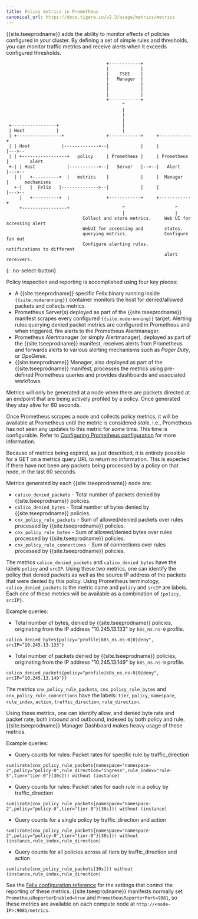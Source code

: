 ```yaml
---
title: Policy metrics in Prometheus
canonical_url: https://docs.tigera.io/v2.3/usage/metrics/metrics
---
```


{{site.tseeprodname}} adds the ability to monitor effects of policies configured in your cluster.
By defining a set of simple rules and thresholds, you can monitor traffic metrics and receive
alerts when it exceeds configured thresholds.

```
                                      +------------+
                                      |            |
                                      |    TSEE    |
                                      |   Manager  |
                                      |            |
                                      |            |
                                      |            |
                                      +------------+
                                            ^
                                            |
                                            |
                                            |
 +-----------------+                        |
 | Host            |                        |
 | +-----------------+                +------------+     +------------+
 | | Host            |------------->--|            |     |            |--->--
 | | +-----------------+   policy     | Prometheus |     | Prometheus |        alert
 +-| | Host            |----------->--|   Server   |-->--|   Alert    |--->--
   | |   +----------+  |   metrics    |            |     |  Manager   |      mechanisms
   +-|   |  Felix   |-------------->--|            |     |            |--->--
     |   +----------+  |              +------------+     +------------+
     +-----------------+                    ^                   ^
                                            |                   |
                             Collect and store metrics.     Web UI for accessing alert
                             WebUI for accessing and        states.
                             querying metrics.              Configure fan out
                             Configure alerting rules.      notifications to different
                                                            alert receivers.
```
{: .no-select-button}

Policy inspection and reporting is accomplished using four key pieces:

-  A {{site.tseeprodname}} specific Felix binary running inside `{{site.noderunning}}` container
   monitors the host for denied/allowed packets and collects metrics.
-  Prometheus Server(s) deployed as part of the {{site.tseeprodname}} manifest scrapes
   every configured `{{site.noderunning}}` target. Alerting rules querying denied packet
   metrics are configured in Prometheus and when triggered, fire alerts to
   the Prometheus Alertmanager.
-  Prometheus Alertmanager (or simply Alertmanager), deployed as part of
   the {{site.tseeprodname}} manifest, receives alerts from Prometheus and forwards
   alerts to various alerting mechanisms such as _Pager Duty_, or _OpsGenie_.
-  {{site.tseeprodname}} Manager, also deployed as part of the {{site.tseeprodname}} manifest,
   processes the metrics using pre-defined Prometheus queries and provides dashboards and associated workflows.

Metrics will only be generated at a node when there are packets directed at an endpoint that are being actively profiled by a policy.
Once generated they stay alive for 60 seconds.

Once Prometheus scrapes a node and collects policy metrics, it will be
available at Prometheus until the metric is considered _stale_, i.e.,
Prometheus has not seen any updates to this metric for some time. This time is
configurable. Refer to
[Configuring Prometheus configuration](/{{page.version}}/security/configuration/prometheus)
for more information.

Because of metrics being expired, as just described, it is entirely possible
for a GET on a metrics query URL to return no information.  This is expected
if there have not been any packets being processed by a policy on that node, in
the last 60 seconds.

Metrics generated by each {{site.tseeprodname}} node are:

- `calico_denied_packets` - Total number of packets denied by {{site.tseeprodname}} policies.
- `calico_denied_bytes` - Total number of bytes denied by {{site.tseeprodname}} policies.
- `cnx_policy_rule_packets` - Sum of allowed/denied packets over rules processed by
  {{site.tseeprodname}} policies.
- `cnx_policy_rule_bytes` - Sum of allowed/denied bytes over rules processed by
  {{site.tseeprodname}} policies.
- `cnx_policy_rule_connections` - Sum of connections over rules processed by {{site.tseeprodname}}
  policies.

The metrics `calico_denied_packets` and `calico_denied_bytes` have the labels `policy` and `srcIP`.
Using these two metrics, one can identify the policy that denied packets as well as
the source IP address of the packets that were denied by this policy. Using
Prometheus terminology, `calico_denied_packets` is the metric name and `policy`
and `srcIP` are labels. Each one of these metrics will be available as a
combination of `{policy, srcIP}`.

Example queries:
- Total number of bytes, denied by {{site.tseeprodname}} policies, originating from the IP address "10.245.13.133"
by `k8s_ns.ns-0` profile.
```
calico_denied_bytes{policy="profile|k8s_ns.ns-0|0|deny", srcIP="10.245.13.133"}
```
- Total number of packets denied by {{site.tseeprodname}} policies, originating from the IP address "10.245.13.149"
by `k8s_ns.ns-0` profile.
```
calico_denied_packets{policy="profile|k8s_ns.ns-0|0|deny", srcIP="10.245.13.149"}}
```

The metrics `cnx_policy_rule_packets`, `cnx_policy_rule_bytes` and `cnx_policy_rule_connections` have the
labels: `tier`, `policy`, `namespace`, `rule_index`, `action`, `traffic_direction`, `rule_direction`.

Using these metrics, one can identify allow, and denied byte rate and packet rate, both inbound and outbound, indexed by both policy and rule. {{site.tseeprodname}} Manager Dashboard makes heavy usage of these metrics.

Example queries:
- Query counts for rules: Packet rates for specific rule by traffic_direction
```
sum(irate(cnx_policy_rule_packets{namespace="namespace-2",policy="policy-0",rule_direction="ingress",rule_index="rule-5",tier="tier-0"}[30s])) without (instance)
```
- Query counts for rules: Packet rates for each rule in a policy by traffic_direction
```
sum(irate(cnx_policy_rule_packets{namespace="namespace-2",policy="policy-0",tier="tier-0"}[30s])) without (instance)
```
- Query counts for a single policy by traffic_direction and action
```
sum(irate(cnx_policy_rule_packets{namespace="namespace-2",policy="policy-0",tier="tier-0"}[30s])) without (instance,rule_index,rule_direction)
```
- Query counts for all policies across all tiers by traffic_direction and action
```
sum(irate(cnx_policy_rule_packets[30s])) without (instance,rule_index,rule_direction)
```

See the
[Felix configuration reference](/{{page.version}}/reference/felix/configuration#{{site.tseeprodnamedash}}-specific-configuration) for
the settings that control the reporting of these metrics. {{site.tseeprodname}} manifests
normally set `PrometheusReporterEnabled=true` and
`PrometheusReporterPort=9081`, so these metrics are available on each compute
node at `http://<node-IP>:9081/metrics`.

